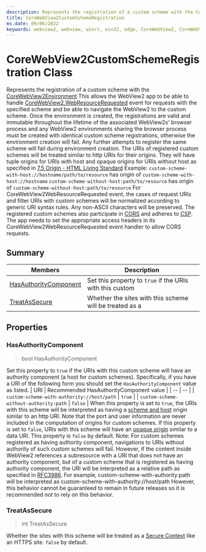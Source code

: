 ```yaml
---
description: Represents the registration of a custom scheme with the CoreWebView2Environment
title: CoreWebView2CustomSchemeRegistration
ms.date: 09/06/2022
keywords: webview2, webview, winrt, win32, edge, CoreWebView2, CoreWebView2Controller, browser control, edge html, CoreWebView2CustomSchemeRegistration
---
```


# CoreWebView2CustomSchemeRegistration Class



Represents the registration of a custom scheme with the [CoreWebView2Environment](corewebview2environment.md)
This allows the WebView2 app to be able to handle [CoreWebView2.WebResourceRequested](corewebview2.md#webresourcerequested)
event for requests with the specified scheme and be able to navigate the WebView2
to the custom scheme. Once the environment is created, the registrations are
valid and immutable throughout the lifetime of the associated WebView2s' browser
process and any WebView2 environments sharing the browser process must be
created with identical custom scheme registrations, otherwise the environment
creation will fail.
Any further attempts to register the same scheme will fail during environment creation.
The URIs of registered custom schemes will be treated similar to http URIs for their origins.
They will have tuple origins for URIs with host and opaque origins for URIs
without host as specified in [7.5 Origin - HTML Living Standard](https://html.spec.whatwg.org/multipage/origin.html)
Example:
`custom-scheme-with-host://hostname/path/to/resource` has origin of `custom-scheme-with-host://hostname`
`custom-scheme-without-host:path/to/resource` has origin of `custom-scheme-without-host:path/to/resource`
For CoreWebView2WebResourceRequested event, the cases of request URIs and filter URIs
with custom schemes will be normalized according to generic URI syntax
rules. Any non-ASCII characters will be preserved.
The registered custom schemes also participate in
[CORS](https://developer.mozilla.org/en-US/docs/Web/HTTP/CORS) and
adheres to [CSP](https://developer.mozilla.org/en-US/docs/Web/HTTP/CSP).
The app needs to set the appropriate access headers in its
CoreWebView2WebResourceRequested event handler to allow CORS requests.

## Summary

Members|Description
--|--
[HasAuthorityComponent](#hasauthoritycomponent) | Set this property to `true` if the URIs with this custom
[TreatAsSecure](#treatassecure) | Whether the sites with this scheme will be treated as a

## Properties

### HasAuthorityComponent

>  bool HasAuthorityComponent

Set this property to `true` if the URIs with this custom
scheme will have an authority component (a host for custom schemes).
Specifically, if you have a URI of the following form you should set the
`HasAuthorityComponent` value as listed.
| URI | Recommended HasAuthorityComponent value |
| -- | -- |
| `custom-scheme-with-authority://host/path` | `true` |
| `custom-scheme-without-authority:path` | `false` |
When this property is set to `true`, the URIs with this scheme will be
interpreted as having a
[scheme and host](https://html.spec.whatwg.org/multipage/origin.html#concept-origin-tuple)
origin similar to an http URI. Note that the port and user
information are never included in the computation of origins for
custom schemes.
If this property is set to `false`, URIs with this scheme will have an
[opaque origin](https://html.spec.whatwg.org/multipage/origin.html#concept-origin-opaque)
similar to a data URI.
This property is `false` by default.
Note: For custom schemes registered as having authority component,
navigations to URIs without authority of such custom schemes will fail.
However, if the content inside WebView2 references
a subresource with a URI that does not have
an authority component, but of a custom scheme that is registered as
having authority component, the URI will be interpreted as a relative path
as specified in [RFC3986](https://www.rfc-editor.org/rfc/rfc3986).
For example, custom-scheme-with-authority:path will be interpreted
as custom-scheme-with-authority://host/path
However, this behavior cannot be guaranteed to remain in future
releases so it is recommended not to rely on this behavior.

### TreatAsSecure

>  int TreatAsSecure

Whether the sites with this scheme will be treated as a
[Secure Context](https://developer.mozilla.org/en-US/docs/Web/Security/Secure_Contexts)
like an HTTPS site.
`false` by default.




